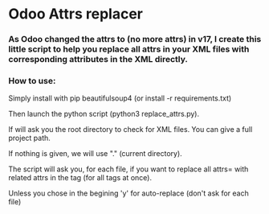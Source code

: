 # Odoo Attrs replacer

### As Odoo changed the attrs to (no more attrs) in v17, I create this little script to help you replace all attrs in your XML files with corresponding attributes in the XML directly.

### How to use:

Simply install with pip beautifulsoup4 (or install -r requirements.txt)

Then launch the python script (python3 replace_attrs.py).

If will ask you the root directory to check for XML files. You can give a full project path.

If nothing is given, we will use "." (current directory).

The script will ask you, for each file, if you want to replace all attrs= with related attrs in the tag (for all tags at once).

Unless you chose in the begining 'y' for auto-replace (don't ask for each file)
